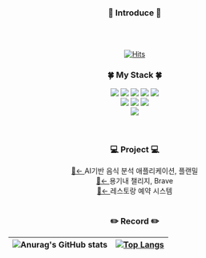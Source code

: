 
<div align = "center">
     <h3>🧐  Introduce  🧐</h3>
  <br>
  <br>
  
  [![Hits](https://hits.seeyoufarm.com/api/count/incr/badge.svg?url=https%3A%2F%2Fgithub.com%2Fjuhee77&count_bg=%2351AA9F&title_bg=%23555555&icon=&icon_color=%23E7E7E7&title=hits&edge_flat=false)](https://hits.seeyoufarm.com)
  
</divr>


<div align = "center">
  <h3>🍀  My Stack  🍀</h3>
   
  
  <img src="https://img.shields.io/badge/Java-007396.svg?style=flat&logo=Java&logoColor=white"/>
  <img src="https://img.shields.io/badge/Python-3776AB.svg?style=flat&logo=Python&logoColor=white"/>
  <img src="https://img.shields.io/badge/SpringBoot-6DB33F.svg?style=flat&logo=SPRINGBOOT&logoColor=white"/>
  <img src="https://img.shields.io/badge/Spring-6DB33F.svg?style=flat&logo=Spring&logoColor=white"/>
  <img src="https://img.shields.io/badge/C-A8B9CC.svg?style=flat&logo=C&logoColor=white"/>
  <br>
  <img src="https://img.shields.io/badge/Mysql-4479A1?style=flat&logo=mysql&logoColor=white">
  <img src="https://img.shields.io/badge/Firebase-FFCA28.svg?style=flat&logo=Firebase&logoColor=white"/>
  <img src="https://img.shields.io/badge/MariaDB-003545.svg?style=flat&logo=MariaDB&logoColor=white"/>
  <br>
  <img src="https://img.shields.io/badge/NaverCloud-03C75A.svg?style=flat&logo=&logoColor=white"/>
  <br>
  
 </div>
 
<br>
<br>

<div align = "center" >  

<h3> 💻 Project 💻 </h3>
  <a href="https://github.com/juhee77/Capstone" target="_blank">🔗← </a>AI기반 음식 분석 애플리케이션, 플랜밀
  <br>
<a href="https://github.com/juhee77/Capstone" target="_blank">🔗← </a>용기내 챌리지, Brave
  <br>
<a href="https://github.com/juhee77/Capstone" target="_blank">🔗← </a>레스토랑 예약 시스템
  <br>
    <br>
  
  <h3> ✏️ Record ✏️</h3>
  
|![Anurag's GitHub stats](https://github-readme-stats.vercel.app/api?username=juhee77&show_icons=true&theme=radical) |[![Top Langs](https://github-readme-stats.vercel.app/api/top-langs/?username=juhee77&langs_count=8)](https://github.com/juhee77/github-readme-stats)|
|------|---|
 
  
</div>




<!--<a href="버튼을 눌렀을 때 이동할 링크" target="_blank"><img src="https://img.shields.io/badge/뱃지레이블-배경색?style=뱃지모양&logo=로고&logoColor=로고색상"/></a>
<a href="버튼을 눌렀을 때 이동할 링크" target="_blank"><img src="https://img.shields.io/badge/뱃지레이블-배경색?style=뱃지모양&logo=로고&logoColor=로고색상"/></a>
-->
<!--
**juhee77/juhee77** is a ✨ _special_ ✨ repository because its `README.md` (this file) appears on your GitHub profile.
  
Here are some ideas to get you started:

- 🔭 I’m currently working on ...
- 🌱 I’m currently learning ...
- 👯 I’m looking to collaborate on ...
- 🤔 I’m looking for help with ...
- 💬 Ask me about ...
- 📫 How to reach me: ...
- 😄 Pronouns: ...
- ⚡ Fun fact: ...
-->
